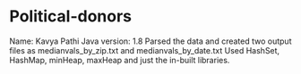 # Political-donors
Name: Kavya Pathi
Java version: 1.8
Parsed the data and created two output files as medianvals_by_zip.txt and medianvals_by_date.txt
Used HashSet, HashMap, minHeap, maxHeap and just the in-built libraries.
